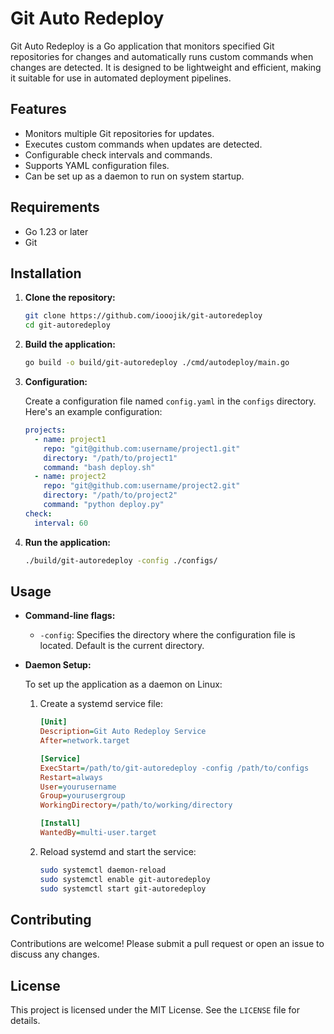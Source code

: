 # Git Auto Redeploy

Git Auto Redeploy is a Go application that monitors specified Git repositories for changes and automatically runs custom commands when changes are detected. It is designed to be lightweight and efficient, making it suitable for use in automated deployment pipelines.

## Features

- Monitors multiple Git repositories for updates.
- Executes custom commands when updates are detected.
- Configurable check intervals and commands.
- Supports YAML configuration files.
- Can be set up as a daemon to run on system startup.

## Requirements

- Go 1.23 or later
- Git

## Installation

1. **Clone the repository:**

    ```bash
    git clone https://github.com/iooojik/git-autoredeploy
    cd git-autoredeploy
    ```

2. **Build the application:**

    ```bash
    go build -o build/git-autoredeploy ./cmd/autodeploy/main.go
    ```

3. **Configuration:**

   Create a configuration file named `config.yaml` in the `configs` directory. Here's an example configuration:

    ```yaml
    projects:
      - name: project1
        repo: "git@github.com:username/project1.git"
        directory: "/path/to/project1"
        command: "bash deploy.sh"
      - name: project2
        repo: "git@github.com:username/project2.git"
        directory: "/path/to/project2"
        command: "python deploy.py"
    check:
      interval: 60
    ```

4. **Run the application:**

    ```bash
    ./build/git-autoredeploy -config ./configs/
    ```

## Usage

- **Command-line flags:**
    - `-config`: Specifies the directory where the configuration file is located. Default is the current directory.

- **Daemon Setup:**

  To set up the application as a daemon on Linux:

    1. Create a systemd service file:

       ```ini
       [Unit]
       Description=Git Auto Redeploy Service
       After=network.target
  
       [Service]
       ExecStart=/path/to/git-autoredeploy -config /path/to/configs
       Restart=always
       User=yourusername
       Group=yourusergroup
       WorkingDirectory=/path/to/working/directory
  
       [Install]
       WantedBy=multi-user.target
       ```

    2. Reload systemd and start the service:

       ```bash
       sudo systemctl daemon-reload
       sudo systemctl enable git-autoredeploy
       sudo systemctl start git-autoredeploy
       ```
       
## Contributing

Contributions are welcome! Please submit a pull request or open an issue to discuss any changes.

## License

This project is licensed under the MIT License. See the `LICENSE` file for details.

